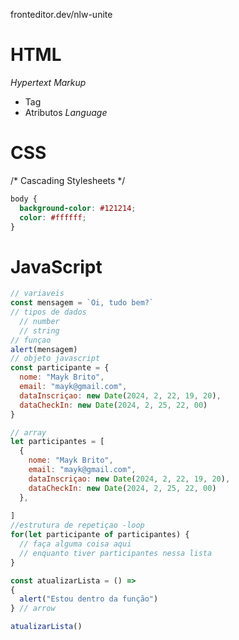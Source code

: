 fronteditor.dev/nlw-unite
# HTML

*Hypertext*
*Markup*
- Tag
- Atributos
*Language*

# CSS
/* Cascading Stylesheets */
```css
body {
  background-color: #121214;
  color: #ffffff;
}
```
# JavaScript
```js
// variaveis
const mensagem = `Oi, tudo bem?`
// tipos de dados
  // number
  // string
// funçao
alert(mensagem)
// objeto javascript
const participante = {
  nome: "Mayk Brito",
  email: "mayk@gmail.com",
  dataInscriçao: new Date(2024, 2, 22, 19, 20),
  dataCheckIn: new Date(2024, 2, 25, 22, 00)
}

// array
let participantes = [
  {
    nome: "Mayk Brito",
    email: "mayk@gmail.com",
    dataInscriçao: new Date(2024, 2, 22, 19, 20),
    dataCheckIn: new Date(2024, 2, 25, 22, 00)
  },
  
]
//estrutura de repetiçao -loop
for(let participante of participantes) {
  // faça alguma coisa aqui
  // enquanto tiver participantes nessa lista
}

const atualizarLista = () =>
{
  alert("Estou dentro da função")
} // arrow

atualizarLista()

